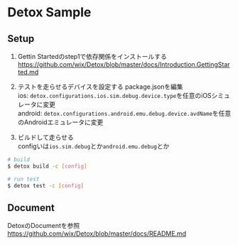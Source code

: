 # Detox Sample

## Setup 
1. Gettin Startedのstep1で依存関係をインストールする
https://github.com/wix/Detox/blob/master/docs/Introduction.GettingStarted.md

2. テストを走らせるデバイスを設定する
package.jsonを編集  
ios: `detox.configurations.ios.sim.debug.device.type`を任意のiOSシミュレータに変更  
android: `detox.configurations.android.emu.debug.device.avdName`を任意のAndroidエミュレータに変更

3. ビルドして走らせる  
  configいは`ios.sim.debug`とか`android.emu.debug`とか
  ```bash
  # build
  $ detox build -c [config]

  # run test
  $ detox test -c [config]
  ```  

## Document
DetoxのDocumentを参照
https://github.com/wix/Detox/blob/master/docs/README.md
